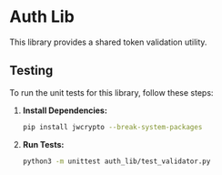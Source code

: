 # Auth Lib

This library provides a shared token validation utility.

## Testing

To run the unit tests for this library, follow these steps:

1.  **Install Dependencies:**

    ```bash
    pip install jwcrypto --break-system-packages
    ```

2.  **Run Tests:**

    ```bash
    python3 -m unittest auth_lib/test_validator.py
    ```
